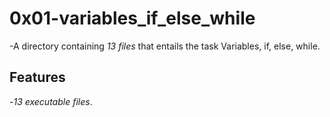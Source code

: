 # 0x01-variables_if_else_while

-A directory containing *13 files* that entails the task Variables, if, else, while. 

## Features

-*13 executable files*.
